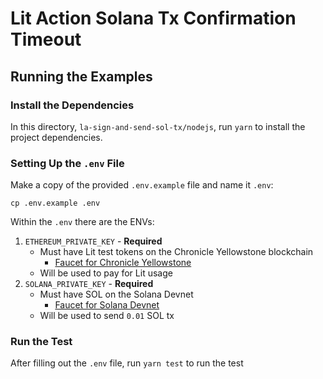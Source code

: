 # Lit Action Solana Tx Confirmation Timeout

## Running the Examples

### Install the Dependencies

In this directory, `la-sign-and-send-sol-tx/nodejs`, run `yarn` to install the project dependencies.

### Setting Up the `.env` File

Make a copy of the provided `.env.example` file and name it `.env`:

```
cp .env.example .env
```

Within the `.env` there are the ENVs:

1. `ETHEREUM_PRIVATE_KEY` - **Required**
   - Must have Lit test tokens on the Chronicle Yellowstone blockchain
     - [Faucet for Chronicle Yellowstone](https://chronicle-yellowstone-faucet.getlit.dev/)
   - Will be used to pay for Lit usage
2. `SOLANA_PRIVATE_KEY` - **Required**
   - Must have SOL on the Solana Devnet
     - [Faucet for Solana Devnet](https://faucet.solana.com/)
   - Will be used to send `0.01` SOL tx

### Run the Test

After filling out the `.env` file, run `yarn test` to run the test
